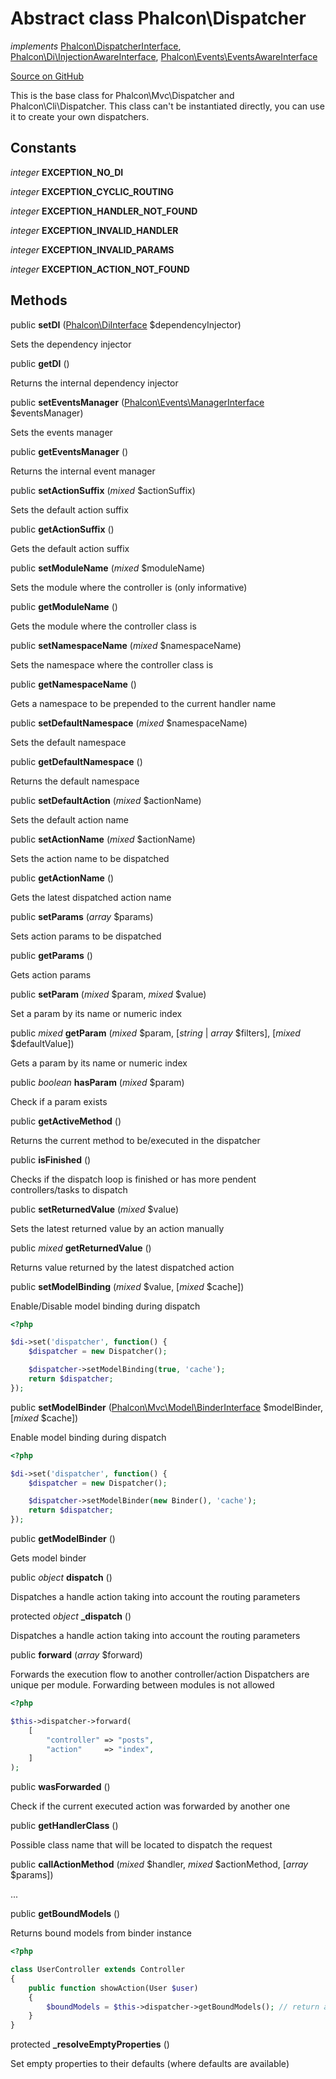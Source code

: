 # Abstract class **Phalcon\\Dispatcher**

*implements* [Phalcon\DispatcherInterface](/en/3.1.2/api/Phalcon_DispatcherInterface), [Phalcon\Di\InjectionAwareInterface](/en/3.1.2/api/Phalcon_Di_InjectionAwareInterface), [Phalcon\Events\EventsAwareInterface](/en/3.1.2/api/Phalcon_Events_EventsAwareInterface)

<a href="https://github.com/phalcon/cphalcon/blob/master/phalcon/dispatcher.zep" class="btn btn-default btn-sm">Source on GitHub</a>

This is the base class for Phalcon\\Mvc\\Dispatcher and Phalcon\\Cli\\Dispatcher.
This class can't be instantiated directly, you can use it to create your own dispatchers.

## Constants
*integer* **EXCEPTION_NO_DI**

*integer* **EXCEPTION_CYCLIC_ROUTING**

*integer* **EXCEPTION_HANDLER_NOT_FOUND**

*integer* **EXCEPTION_INVALID_HANDLER**

*integer* **EXCEPTION_INVALID_PARAMS**

*integer* **EXCEPTION_ACTION_NOT_FOUND**

## Methods
public  **setDI** ([Phalcon\DiInterface](/en/3.1.2/api/Phalcon_DiInterface) $dependencyInjector)

Sets the dependency injector

public  **getDI** ()

Returns the internal dependency injector

public  **setEventsManager** ([Phalcon\Events\ManagerInterface](/en/3.1.2/api/Phalcon_Events_ManagerInterface) $eventsManager)

Sets the events manager

public  **getEventsManager** ()

Returns the internal event manager

public  **setActionSuffix** (*mixed* $actionSuffix)

Sets the default action suffix

public  **getActionSuffix** ()

Gets the default action suffix

public  **setModuleName** (*mixed* $moduleName)

Sets the module where the controller is (only informative)

public  **getModuleName** ()

Gets the module where the controller class is

public  **setNamespaceName** (*mixed* $namespaceName)

Sets the namespace where the controller class is

public  **getNamespaceName** ()

Gets a namespace to be prepended to the current handler name

public  **setDefaultNamespace** (*mixed* $namespaceName)

Sets the default namespace

public  **getDefaultNamespace** ()

Returns the default namespace

public  **setDefaultAction** (*mixed* $actionName)

Sets the default action name

public  **setActionName** (*mixed* $actionName)

Sets the action name to be dispatched

public  **getActionName** ()

Gets the latest dispatched action name

public  **setParams** (*array* $params)

Sets action params to be dispatched

public  **getParams** ()

Gets action params

public  **setParam** (*mixed* $param, *mixed* $value)

Set a param by its name or numeric index

public *mixed* **getParam** (*mixed* $param, [*string* | *array* $filters], [*mixed* $defaultValue])

Gets a param by its name or numeric index

public *boolean* **hasParam** (*mixed* $param)

Check if a param exists

public  **getActiveMethod** ()

Returns the current method to be/executed in the dispatcher

public  **isFinished** ()

Checks if the dispatch loop is finished or has more pendent controllers/tasks to dispatch

public  **setReturnedValue** (*mixed* $value)

Sets the latest returned value by an action manually

public *mixed* **getReturnedValue** ()

Returns value returned by the latest dispatched action

public  **setModelBinding** (*mixed* $value, [*mixed* $cache])

Enable/Disable model binding during dispatch

```php
<?php

$di->set('dispatcher', function() {
    $dispatcher = new Dispatcher();

    $dispatcher->setModelBinding(true, 'cache');
    return $dispatcher;
});

```

public  **setModelBinder** ([Phalcon\Mvc\Model\BinderInterface](/en/3.1.2/api/Phalcon_Mvc_Model_BinderInterface) $modelBinder, [*mixed* $cache])

Enable model binding during dispatch

```php
<?php

$di->set('dispatcher', function() {
    $dispatcher = new Dispatcher();

    $dispatcher->setModelBinder(new Binder(), 'cache');
    return $dispatcher;
});

```

public  **getModelBinder** ()

Gets model binder

public *object* **dispatch** ()

Dispatches a handle action taking into account the routing parameters

protected *object* **_dispatch** ()

Dispatches a handle action taking into account the routing parameters

public  **forward** (*array* $forward)

Forwards the execution flow to another controller/action
Dispatchers are unique per module. Forwarding between modules is not allowed

```php
<?php

$this->dispatcher->forward(
    [
        "controller" => "posts",
        "action"     => "index",
    ]
);

```

public  **wasForwarded** ()

Check if the current executed action was forwarded by another one

public  **getHandlerClass** ()

Possible class name that will be located to dispatch the request

public  **callActionMethod** (*mixed* $handler, *mixed* $actionMethod, [*array* $params])

...

public  **getBoundModels** ()

Returns bound models from binder instance

```php
<?php

class UserController extends Controller
{
    public function showAction(User $user)
    {
        $boundModels = $this->dispatcher->getBoundModels(); // return array with $user
    }
}

```

protected  **_resolveEmptyProperties** ()

Set empty properties to their defaults (where defaults are available)

